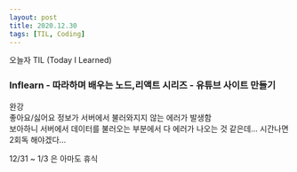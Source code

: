 ```yaml
---
layout: post
title: 2020.12.30
tags: [TIL, Coding]
---
```


오늘자 TIL (Today I Learned)
### Inflearn - 따라하며 배우는 노드,리액트 시리즈 - 유튜브 사이트 만들기

완강  
좋아요/싫어요 정보가 서버에서 불러와지지 않는 에러가 발생함  
보아하니 서버에서 데이터를 불러오는 부분에서 다 에러가 나오는 것 같은데...
시간나면 2회독 해야겠다...

12/31 ~ 1/3 은 아마도 휴식